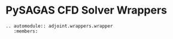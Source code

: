 # PySAGAS CFD Solver Wrappers


```{eval-rst}
.. automodule:: adjoint.wrappers.wrapper
   :members:
```



